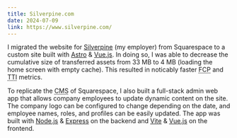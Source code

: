 ```yaml
---
title: Silverpine.com
date: 2024-07-09
link: https://www.silverpine.com/
---
```


I migrated the website for [Silverpine](https://www.silverpine.com/) (my employer) from Squarespace to a custom site built with [Astro](https://astro.build/) & [Vue.js](https://vuejs.org/). In doing so, I was able to decrease the cumulative size of transferred assets from 33 MB to 4 MB (loading the home screen with empty cache). This resulted in noticably faster <abbr title="first contentful paint">FCP</abbr> and <abbr title="time to interactive">TTI</abbr> metrics.

<content-img-row collapse>
  <content-img src="/images/silverpine/phoenix/silverpine-landing.gif" format="gif" width="953" height="534"></content-img>
  <content-img src="/images/silverpine/phoenix/silverpine-services.gif" format="gif" width="953" height="534"></content-img>
</content-img-row>

To replicate the <abbr title="content management system">CMS</abbr> of Squarespace, I also built a full-stack admin web app that allows company employees to update dynamic content on the site. The company logo can be configured to change depending on the date, and employee names, roles, and profiles can be easily updated. The app was built with [Node.js](https://nodejs.org) & [Express](https://expressjs.com/) on the backend and [Vite](https://vitejs.dev/) & [Vue.js](https://vuejs.org/) on the frontend.

<content-img-row collapse>
  <content-img src="/images/silverpine/phoenix/web-admin-login.png" width="1440" height="2960"></content-img>
  <content-img src="/images/silverpine/phoenix/web-admin-header.png" width="1440" height="2960"></content-img>
  <content-img src="/images/silverpine/phoenix/web-admin-employees.png" width="1440" height="2960"></content-img>
  <content-img src="/images/silverpine/phoenix/web-admin-logos.png" width="1440" height="2960"></content-img>
</content-img-row>